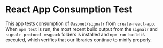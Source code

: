 # React App Consumption Test

This app tests consumption of `@aspnet/signalr` from `create-react-app`. When `npm test` is run, the most recent build output from the `signalr` and `signalr-protocol-msgpack` folders is installed and `npm run build` is executed, which verifies that our libraries continue to minify properly.
